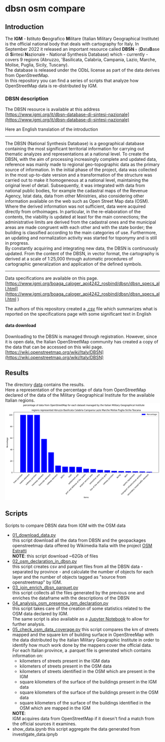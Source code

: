 # dbsn osm compare

## Introduction
The **IGM** - **I**stituto **G**eografico **M**ilitare (Italian Military Geographical Institute) is the official national body that deals with cartography for Italy.
In September 2022 it released an important resource called **DBSN** - (**D**ata**B**ase di **S**intesi **N**azionale - National Synthesis Database) which - currently - covers 9 regions (Abruzzo, 'Basilicata, Calabria, Campania, Lazio, Marche, Molise, Puglia, Sicily, Tuscany).<br/>
The database is released under the ODbL license as part of the data derives from OpenStreetMap.<br/>
In this repository you can find a series of scripts that analyze how OpenStreetMap data is re-distributed by IGM.

### DBSN description
The DBSN resource is available at this address<br/>
[https://www.igmi.org/it/dbsn-database-di-sintesi-nazionale](https://www.igmi.org/it/dbsn-database-di-sintesi-nazionale)

Here an English translation of the introduction

---

The DBSN (National Synthesis Database) is a geographical database containing the most significant territorial information for carrying out thematic analyzes and representations at a national level. To create the DBSN, with the aim of processing increasingly complete and updated data, reference was mainly made to regional geo-topographic data as the primary source of information. In the initial phase of the project, data was collected in the most up-to-date version and a transformation of the structure was carried out to make it homogeneous at a national level, maintaining the original level of detail. Subsequently, it was integrated with data from national public bodies, for example the cadastral maps of the Revenue Agency, Istat data, data from other Ministries, also considering other information available on the web such as Open Street Map data (OSM). Where the derived information was not sufficient, data were acquired directly from orthoimages. In particular, in the re-elaboration of the contents, the viability is updated at least for the main connections; the administrative limits are derived from the cadastral ones and the municipal areas are made congruent with each other and with the state border; the building is classified according to the main categories of use. Furthermore, an updating and normalization activity was started for toponymy and is still in progress.<br/>
By constantly acquiring and integrating new data, the DBSN is continuously updated. From the content of the DBSN, in vector format, the cartography is derived at a scale of 1:25,000 through automatic procedures of cartographic generalization and application of the defined symbols.

---

Data specifications are available on this page.<br/>
[https://www.igmi.org/boaga_caloger_api4242_rosbind/dbsn/dbsn_specs_all.html](https://www.igmi.org/boaga_caloger_api4242_rosbind/dbsn/dbsn_specs_all.html
)

The authors of this repository created a [.csv](https://docs.google.com/spreadsheets/d/e/2PACX-1vRgAq3z8-cU_Fy88TUxteuTt_jsvUXIyFUFEbTrRuOXl2KFK-dbAgKAogJxUQtKkdPO5QzJm0M59Pw1/pub?gid=973898789&single=true&output=csv) file which summarizes what is reported on the specifications page with some significant text in English

#### data download
Downloading to the DBSN is managed through registration.
However, since it is open data, the Italian OpenStreetMap community has created a copy of the data that can be accessed on this wiki page.
[https://wiki.openstreetmap.org/wiki/Italy/DBSN](https://wiki.openstreetmap.org/wiki/Italy/DBSN)

## Results
The directory [data](https://github.com/napo/dbsnosmcompare/tree/main/data) contains the results.
<br/>
Here a representation of the percentage of data from OpenStreetMap declared of the data of the Military Geographical Institute for the available Italian regions.<br/>
![](https://raw.githubusercontent.com/napo/dbsnosmcompare/main/image/output_italy.png)


## Scripts

Scripts to compare DBSN data from IGM with the OSM data
* [01_download_data.py](https://github.com/napo/dbsnosmcompare/blob/main/01_download_data.py)<br/>this script download all the data from DBSN and the geopackages openstreetmap data offered by Wikimedia Italia with the project [OSM Estratti](https://osmit-estratti.wmcloud.org/)<br/>
**NOTE**: this script download ~62Gb of files
* [02_osm_declaration_in_dbsn.py](https://github.com/napo/dbsnosmcompare/blob/main/02_osm_declaration_in_dbsn.py)<br/>this script creates csv and parquet files from all the DBSN data - separated by province - and calculate the number of objects for each layer and the number of objects tagged as "source from openstreetmap" by IGM.
* [03_join_enrich_dbsn_parquet.py](https://github.com/napo/dbsnosmcompare/blob/main/03_join_enrich_dbsn_parquet.py)<br/>this script collects all the files generated by the previous one and enriches the dataframe with the descriptions of the DBSN
* [04_analysis_osm_presence_igm_declaration.py](https://github.com/napo/dbsnosmcompare/blob/main/analysis_osm_presence_igm_declaration.ipynb)<br/>this script takes care of the creation of some statistics related to the OSM data declared by IGM.<br/>
The same script is also available as a [Jupyter Notebook]() to allow for further analysis.
* [05_check_osm_data_coverage.py](https://github.com/napo/dbsnosmcompare/blob/main/05_check_osm_data_coverage.py)
this script compares the km of streets mapped and the square km of building surface in OpenStreeMap with the data distributed by the italian Military Geographic Institute in order to identify how much work done by the mappers cover the official data.<br>For each Italian province, a .parquet file is generated which contains information on:<ul><li>kilometers of streets present in the IGM data</li><li>kilometers of streets present in the OSM data</li><li>kilometers of streets identified in the OSM which are present in the IGM</li><li>square kilometers of the surface of the buildings present in the IGM data</li><li>square kilometers of the surface of the buildings present in the OSM data</li><li>square kilometers of the surface of the buildings identified in the OSM which are mapped in the IGM</li></ul><b>NOTE</b>:<br/>IGM acquires data from OpenStreetMap if it doesn't find a match from the official sources it examines.
* show_data.ipynb
this script aggregate the data generated from investigate_data.ipnyb

